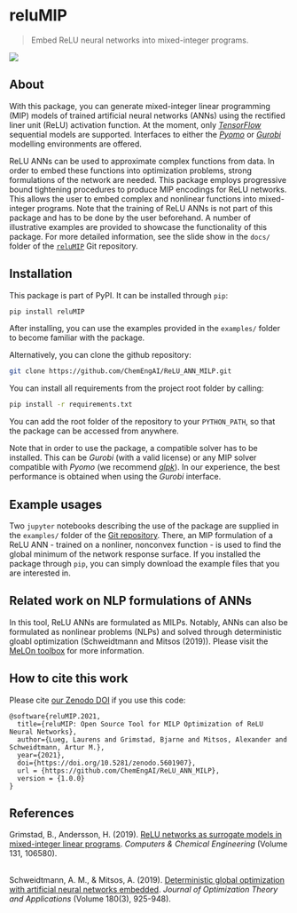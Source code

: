 # reluMIP
> Embed ReLU neural networks into mixed-integer programs.

![](docs/reluMIP_methodology.svg)

## About
With this package, you can generate mixed-integer linear programming (MIP) models of trained artificial neural networks (ANNs) using the rectified liner unit (ReLU) activation function. At the moment, only [*TensorFlow*](https://www.tensorflow.org/) sequential models are supported. Interfaces to either the [*Pyomo*](https://www.pyomo.org/) or [*Gurobi*](https://www.gurobi.com/) modelling environments are offered.

ReLU ANNs can be used to approximate complex functions from data. In order to embed these functions into optimization problems, strong formulations of the network are needed. This package employs progressive bound tightening procedures to produce MIP encodings for ReLU networks. This allows the user to embed complex and nonlinear functions into mixed-integer programs. Note that the training of ReLU ANNs is not part of this package and has to be done by the user beforehand. A number of illustrative examples are provided to showcase the functionality of this package. For more detailed information, see the slide show in the `docs/` folder of the [`reluMIP`](https://github.com/ChemEngAI/ReLU_ANN_MILP) Git repository.


## Installation
This package is part of PyPI. It can be installed through `pip`:

```sh
pip install reluMIP
```
After installing, you can use the examples provided in the `examples/` folder to become familiar with the package.

Alternatively, you can clone the github repository:

```sh
git clone https://github.com/ChemEngAI/ReLU_ANN_MILP.git
```
You can install all requirements from the project root folder by calling:

```sh
pip install -r requirements.txt
```
You can add the root folder of the repository to your `PYTHON_PATH`, so that the package can be accessed from anywhere. 

Note that in order to use the package, a compatible solver has to be installed. This can be *Gurobi* (with a valid license) or any MIP solver compatible with *Pyomo* (we recommend [*glpk*](https://www.gnu.org/software/glpk/)). In our experience, the best performance is obtained when using the *Gurobi* interface.

## Example usages
Two `jupyter` notebooks describing the use of the package are supplied in the `examples/` folder of the [Git repository](https://github.com/ChemEngAI/ReLU_ANN_MILP). There, an MIP formulation of a ReLU ANN - trained on a nonliner, nonconvex function - is used to find the global minimum of the network response surface. If you installed the package through `pip`, you can simply download the example files that you are interested in.

## Related work on NLP formulations of ANNs
In this tool, ReLU ANNs are formulated as MILPs. Notably, ANNs can also be formulated as nonlinear problems (NLPs) and solved through deterministic gloabl optimization (Schweidtmann and Mitsos (2019)). Please visit the [MeLOn toolbox](https://git.rwth-aachen.de/avt-svt/public/MeLOn) for more information.

## How to cite this work

Please cite [our Zenodo DOI](https://doi.org/10.5281/zenodo.5601907) if you use this code:

```
@software{reluMIP.2021,
  title={reluMIP: Open Source Tool for MILP Optimization of ReLU Neural Networks},
  author={Lueg, Laurens and Grimstad, Bjarne and Mitsos, Alexander and Schweidtmann, Artur M.},
  year={2021},
  doi={https://doi.org/10.5281/zenodo.5601907},
  url = {https://github.com/ChemEngAI/ReLU_ANN_MILP},
  version = {1.0.0}
}
```

## References
Grimstad, B., Andersson, H. (2019). [ReLU networks as surrogate models in mixed-integer linear programs](https://doi.org/10.1016/j.compchemeng.2019.106580). *Computers & Chemical Engineering* (Volume 131, 106580).<br><br>

Schweidtmann, A. M., & Mitsos, A. (2019). [Deterministic global optimization with artificial neural networks embedded](https://doi.org/10.1007/s10957-018-1396-0). *Journal of Optimization Theory and Applications* (Volume 180(3), 925-948).<br><br>



